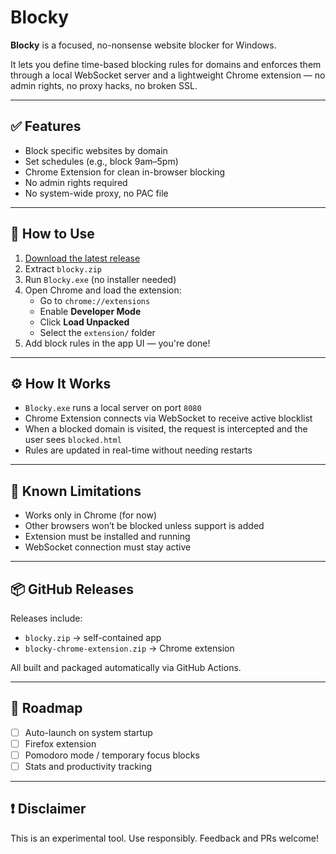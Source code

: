 # Blocky

**Blocky** is a focused, no-nonsense website blocker for Windows.

It lets you define time-based blocking rules for domains and enforces them through a local WebSocket server and a lightweight Chrome extension — no admin rights, no proxy hacks, no broken SSL.

---

## ✅ Features

- Block specific websites by domain
- Set schedules (e.g., block 9am–5pm)
- Chrome Extension for clean in-browser blocking
- No admin rights required
- No system-wide proxy, no PAC file

---

## 🚀 How to Use

1. [Download the latest release](https://github.com/your-username/blocky/releases)
2. Extract `blocky.zip`
3. Run `Blocky.exe` (no installer needed)
4. Open Chrome and load the extension:
   - Go to `chrome://extensions`
   - Enable **Developer Mode**
   - Click **Load Unpacked**
   - Select the `extension/` folder
5. Add block rules in the app UI — you're done!

---

## ⚙️ How It Works

- `Blocky.exe` runs a local server on port `8080`
- Chrome Extension connects via WebSocket to receive active blocklist
- When a blocked domain is visited, the request is intercepted and the user sees `blocked.html`
- Rules are updated in real-time without needing restarts

---

## 🧪 Known Limitations

- Works only in Chrome (for now)
- Other browsers won’t be blocked unless support is added
- Extension must be installed and running
- WebSocket connection must stay active

---

## 📦 GitHub Releases

Releases include:
- `blocky.zip` → self-contained app
- `blocky-chrome-extension.zip` → Chrome extension

All built and packaged automatically via GitHub Actions.

---

## 🔮 Roadmap

- [ ] Auto-launch on system startup
- [ ] Firefox extension
- [ ] Pomodoro mode / temporary focus blocks
- [ ] Stats and productivity tracking

---

## ❗ Disclaimer

This is an experimental tool. Use responsibly. Feedback and PRs welcome!
